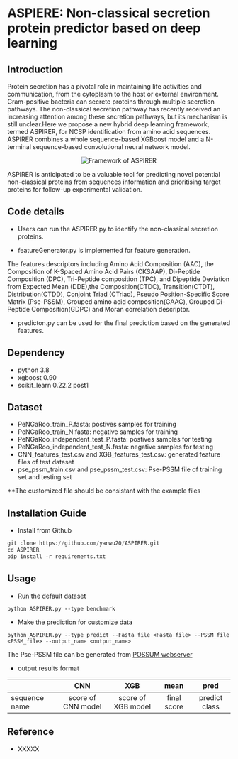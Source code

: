 # ASPIERE: Non-classical secretion protein predictor based on deep learning

## Introduction

Protein secretion has a pivotal role in maintaining life activities and communication, from the cytoplasm to the host or external environment. Gram-positive bacteria can secrete proteins through multiple secretion pathways. The non-classical secretion pathway has recently received an increasing attention among these secretion pathways, but its mechanism is still unclear.Here we propose a new hybrid deep learning framework, termed ASPIRER, for NCSP identification from amino acid sequences. ASPIRER combines a whole sequence-based XGBoost model and a N-terminal sequence-based convolutional neural network model.

<div align=center><img  src ="https://user-images.githubusercontent.com/49023946/124868670-69d4a780-e003-11eb-9d86-a145fb88f880.png" alt="Framework of ASPIRER"></div>

ASPIRER is anticipated to be a valuable tool for predicting novel potential non-classical proteins from sequences information and prioritising target proteins for follow-up experimental validation.


## Code details

* Users can run the ASPIRER.py to identify the non-classical secretion proteins. 

* featureGenerator.py is implemented for feature generation. 

The features descriptors including Amino Acid Composition (AAC), the Composition of K-Spaced Amino Acid Pairs (CKSAAP), Di-Peptide Composition (DPC), Tri-Peptide composition (TPC), and Dipeptide Deviation from Expected Mean (DDE),the Composition(CTDC), Transition(CTDT), Distribution(CTDD), Conjoint Triad (CTriad), Pseudo Position-Specific Score Matrix (Pse-PSSM), Grouped amino acid composition(GAAC), Grouped Di-Peptide Composition(GDPC) and Moran correlation descriptor.

* predicton.py can be used for the final prediction based on the generated features.


## Dependency
* python 3.8
* xgboost 0.90
* scikit_learn 0.22.2 post1

## Dataset
* PeNGaRoo_train_P.fasta: postives samples for training 
* PeNGaRoo_train_N.fasta: negative samples for training
* PeNGaRoo_independent_test_P.fasta: postives samples for testing 
* PeNGaRoo_independent_test_N.fasta: negative samples for testing
* CNN_features_test.csv and XGB_features_test.csv: generated feature files of test dataset
* pse_pssm_train.csv and pse_pssm_test.csv: Pse-PSSM file of training set and testing set

**The customized file should be consistant with the example files



## Installation Guide

*  Install from Github 
```python
git clone https://github.com/yanwu20/ASPIRER.git
cd ASPIRER
pip install -r requirements.txt
```

## Usage

* Run the default dataset
```
python ASPIRER.py --type benchmark
```
* Make the prediction for customize data
```
python ASPIRER.py --type predict --Fasta_file <Fasta_file> --PSSM_file <PSSM_file> --output_name <output_name>
```
The Pse-PSSM file can be generated from [POSSUM webserver](https://possum.erc.monash.edu/)


* output results format

||CNN|XGB|mean|pred|
| ---------- | :-----------:  | :-----------: | :-----------: | :-----------: |
|sequence name|score of CNN model|score of XGB model|final score|predict class|

## Reference
* XXXXX
